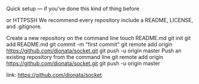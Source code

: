 Quick setup — if you've done this kind of thing before

or
HTTPSSH
We recommend every repository include a README, LICENSE, and .gitignore.

Create a new repository on the command line
touch README.md
git init
git add README.md
git commit -m "first commit"
git remote add origin https://github.com/dionata/socket.git
git push -u origin master
Push an existing repository from the command line
git remote add origin https://github.com/dionata/socket.git
git push -u origin master



link: https://github.com/dionata/socket

